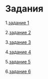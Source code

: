 # Задания
<p>1.<a href="https://github.com/RomanVanLenSi/zadan/blob/master/%E2%84%961/README.md">задание 1</a></p>
<p>2.<a href="https://github.com/RomanVanLenSi/zadan/blob/master/%E2%84%962/README.md">задание 2</a></p>
<p>3.<a href="https://github.com/RomanVanLenSi/zadan/blob/master/%E2%84%963/README.md">задание 3</a></p>
<p>4.<a href="https://github.com/RomanVanLenSi/zadan/blob/master/%E2%84%964/index.html">задание 4</a></p>
<p>5.<a href="https://github.com/RomanVanLenSi/zadan/blob/master/%E2%84%965/README.md">задание 5</a></p>
<p>6.<a href="https://github.com/RomanVanLenSi/zadan/blob/master/%E2%84%966/README.md">задание 6</a></p>